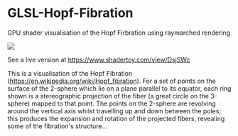 # GLSL-Hopf-Fibration
GPU shader visualisation of the Hopf Firbration using raymarched rendering

![](https://github.com/Tsmith3776/GLSL-Hopf-Fibration/blob/main/showcase.gif)

See a live version at https://www.shadertoy.com/view/DsjSWc

This is a visualisation of the Hopf Fibration (https://en.wikipedia.org/wiki/Hopf_fibration).
For a set of points on the surface of the 2-sphere which lie on a plane parallel to its equator, each ring shown
is a stereographic projection of the fiber (a great circle on the 3-sphere) mapped to that point.
The points on the 2-sphere are revolving around the vertical axis whilst travelling up and down between the poles;
this produces the expansion and rotation of the projected fibers, revealing some of the fibration's structure...
